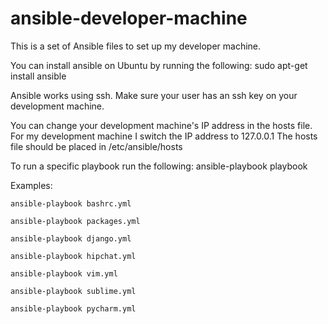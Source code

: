 ansible-developer-machine
=========================

This is a set of Ansible files to set up my developer machine.

You can install ansible on Ubuntu by running the following:
sudo apt-get install ansible

Ansible works using ssh. Make sure your user has an ssh key on your development machine.

You can change your development machine's IP address in the hosts file.
For my development machine I switch the IP address to 127.0.0.1
The hosts file should be placed in /etc/ansible/hosts

To run a specific playbook run the following:
ansible-playbook playbook

Examples:

`ansible-playbook bashrc.yml`

`ansible-playbook packages.yml`

`ansible-playbook django.yml`

`ansible-playbook hipchat.yml`

`ansible-playbook vim.yml`

`ansible-playbook sublime.yml`

`ansible-playbook pycharm.yml`
